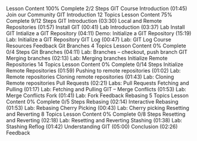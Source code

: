 
Lesson Content
100% Complete
2/2 Steps
GIT Course Introduction (01:45)
Join our Community
GIT Introduction
12 Topics
Lesson Content
75% Complete
9/12 Steps
GIT Introduction (03:30)
Local and Remote Repositories (01:57)
Install GIT (00:41)
Lab Introduction (03:37)
Lab Install GIT
Intialize a GIT Repository (04:11)
Demo: Initialize a GIT Repository (15:19)
Lab: Initialize a GIT Repository
GIT Log (00:47)
Lab: GIT Log
Course Resources
Feedback
Git Branches
4 Topics
Lesson Content
0% Complete
0/4 Steps
Git Branches (04:11)
Lab: Branches – checkout, push branch
GIT Merging branches (02:13)
Lab: Merging branches
Initialize Remote Repositories
14 Topics
Lesson Content
0% Complete
0/14 Steps
Initialize Remote Repositories (01:59)
Pushing to remote repositories (01:02)
Lab: Remote repositories
Cloning remote repositories (01:43)
Lab: Cloning Remote repositories
Pull Requests (02:21)
Labs: Pull Requests
Fetching and Pulling (01:17)
Lab: Fetching and Pulling
GIT – Merge Conflicts (01:53)
Lab: Merge Conflicts
Fork (01:41)
Lab: Fork
Feedback
Rebasing
5 Topics
Lesson Content
0% Complete
0/5 Steps
Rebasing (02:14)
Interactive Rebasing (01:53)
Lab: Rebasing
Cherry Picking (00:43)
Lab: Cherry picking
Resetting and Reverting
8 Topics
Lesson Content
0% Complete
0/8 Steps
Resetting and Reverting (02:18)
Lab: Resetting and Reverting
Stashing (01:38)
Lab: Stashing
Reflog (01:42)
Understanding GIT (05:00)
Conclusion (02:26)
Feedback